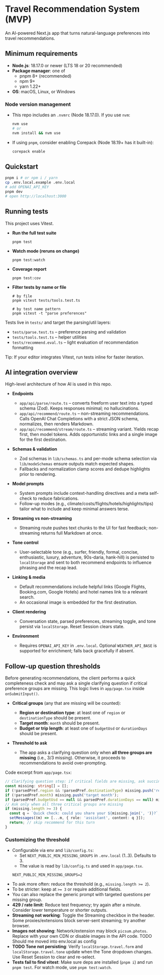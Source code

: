 # Travel Recommendation System (MVP)

An AI-powered Next.js app that turns natural-language preferences into travel recommendations.

## Minimum requirements

- **Node.js**: 18.17.0 or newer (LTS 18 or 20 recommended)
- **Package manager**: one of
  - pnpm 8+ (recommended)
  - npm 9+
  - yarn 1.22+
- **OS**: macOS, Linux, or Windows

### Node version management

- This repo includes an `.nvmrc` (Node 18.17.0). If you use `nvm`:
  ```bash
  nvm use
  # or
  nvm install && nvm use
  ```
- If using `pnpm`, consider enabling Corepack (Node 18.19+ has it built-in):
  ```bash
  corepack enable
  ```

## Quickstart
```bash
pnpm i # or npm i / yarn
cp .env.local.example .env.local
# add OPENAI_API_KEY
pnpm dev
# open http://localhost:3000
```

## Running tests

This project uses Vitest.

- **Run the full test suite**
  ```
  pnpm test
  ```

- **Watch mode (reruns on change)**
  ```
  pnpm test:watch
  ```

- **Coverage report**
  ```
  pnpm test:cov
  ```

- **Filter tests by name or file**
  ```
  # by file
  pnpm vitest tests/tools.test.ts
  
  # by test name pattern
  pnpm vitest -t "parse preferences"
  ```

Tests live in `tests/` and target the parsing/util layers:
- `tests/parse.test.ts` – preference parsing and validation
- `tests/tools.test.ts` – helper utilities
- `tests/recommend.eval.ts` – light evaluation of recommendation formatting

Tip: If your editor integrates Vitest, run tests inline for faster iteration.

## AI integration overview

High-level architecture of how AI is used in this repo.

- **Endpoints**
  - `app/api/parse/route.ts` – converts freeform user text into a typed schema (Zod). Keeps responses minimal; no hallucinations.
  - `app/api/recommend/route.ts` – non-streaming recommendations. Calls OpenAI Chat Completions with a strict JSON schema, normalizes, then renders Markdown.
  - `app/api/recommend/stream/route.ts` – streaming variant. Yields recap first, then model tokens. Adds opportunistic links and a single image for the first destination.

- **Schemas & validation**
  - Zod schemas in `lib/schemas.ts` and per-mode schema selection via `lib/modeSchemas` ensure outputs match expected shapes.
  - Fallbacks and normalization clamp scores and dedupe highlights prior to rendering.

- **Model prompts**
  - System prompts include context-handling directives and a meta self-check to reduce fabrications.
  - Follow-up modes (e.g., climate/costs/flights/hotels/highlights/tips) tailor what to include and keep minimal answers terse.

- **Streaming vs non-streaming**
  - Streaming route pushes text chunks to the UI for fast feedback; non-streaming returns full Markdown at once.

- **Tone control**
  - User-selectable tone (e.g., surfer, friendly, formal, concise, enthusiastic, luxury, adventure, 90s-daria, hank-hill) is persisted to `localStorage` and sent to both recommend endpoints to influence phrasing and the recap lead.

- **Linking & media**
  - Default recommendations include helpful links (Google Flights, Booking.com, Google Hotels) and hotel names link to a relevant search.
  - An occasional image is embedded for the first destination.

- **Client rendering**

  - Conversation state, parsed preferences, streaming toggle, and tone persist via `localStorage`. Reset Session clears state.

- **Environment**
  - Requires `OPENAI_API_KEY` in `.env.local`. Optional `WEATHER_API_BASE` is supported for enrichment; falls back gracefully if absent.

## Follow‑up question thresholds

Before generating recommendations, the client performs a quick completeness check and may ask a single clarifying question if critical preference groups are missing. This logic lives in `app/page.tsx` inside `onSubmitInput()`.

- **Critical groups** (any that are missing will be counted):
  - **Region or destination type**: at least one of `region` or `destinationType` should be present.
  - **Target month**: `month` should be present.
  - **Budget or trip length**: at least one of `budgetUsd` or `durationDays` should be present.

- **Threshold to ask**
  - The app asks a clarifying question only when **all three groups are missing** (i.e., 3/3 missing). Otherwise, it proceeds to recommendations to avoid over‑prompting.

Code excerpt from `app/page.tsx`:
```ts
// Clarifying question step: if critical fields are missing, ask succinctly and skip recommend for now
const missing: string[] = [];
if (!parsedPref.region && !parsedPref.destinationType) missing.push('region or destination type');
if (!parsedPref.month) missing.push('target month');
if (parsedPref.budgetUsd == null && parsedPref.durationDays == null) missing.push('budget or trip length');
// Ask only when all three critical groups are missing
if (missing.length >= 3) {
  const q = `Quick check: could you share your ${missing.join(', ')}?`;
  setMessages((m) => [...m, { role: 'assistant', content: q }]);
  return; // skip recommend for this turn
}
```

### Customizing the threshold
- Configurable via env and `lib/config.ts`:
  - Set `NEXT_PUBLIC_MIN_MISSING_GROUPS` in `.env.local` (1..3). Defaults to 3.
  - The value is read by `lib/config.ts` and used in `app/page.tsx`.
  ```env
  NEXT_PUBLIC_MIN_MISSING_GROUPS=2
  ```
- To ask more often: reduce the threshold (e.g., `missing.length >= 2`).
- To be stricter: keep at `>= 3` or require additional fields.
- You can also replace the generic prompt with targeted questions per missing group.
- **429 / rate limit**: Reduce test frequency; try again after a minute. Consider lower temperature or shorter outputs.
- **Streaming not working**: Toggle the Streaming checkbox in the header. Some proxies/extensions block server-sent streaming; try another browser.
- **Images not showing**: Network/extension may block `picsum.photos`. Replace with your own CDN or disable images in the API code. TODO Should me moved into env.local as config
- **TODO Tone not persisting**: Verify `localStorage.travel.form` and `localStorage.travel.tone` update when the Tone dropdown changes. Use Reset Session to clear and re-select.
- **Tests fail to find vitest**: Make sure deps are installed (`pnpm i`) and run `pnpm test`. For watch mode, use `pnpm test:watch`.